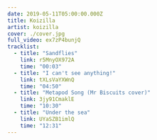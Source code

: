 ```yaml
---
date: 2019-05-11T05:00:00.000Z
title: Koizilla
artist: koizilla
cover: ./cover.jpg
full_video: ex7zP4bunjQ
tracklist:
  - title: "Sandflies"
    link: r5MnyOX972A
    time: "00:03"
  - title: "I can't see anything!"
    link: tXLsVaYXWnQ
    time: "04:50"
  - title: "Metapod Song (Mr Biscuits cover)"
    link: 3jy91CmaklE
    time: "10:30"
  - title: "Under the sea"
    link: UYaSZB1imlQ
    time: "12:31"
---
```

